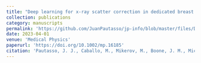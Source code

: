 ```yaml
---
title: "Deep learning for x-ray scatter correction in dedicated breast CT"
collection: publications
category: manuscripts
permalink: 'https://github.com/JuanPautasso/jp-info/blob/master/files/Deep_learning_for_scatter_correction.pdf' 
date: 2023-04-01
venue: 'Medical Physics'
paperurl: 'https://doi.org/10.1002/mp.16185'
citation: 'Pautasso, J. J., Caballo, M., Mikerov, M., Boone, J. M., Michielsen, K., & Sechopoulos, I. (2023). Deep learning for x‐ray scatter correction in dedicated breast CT. Medical physics, 50(4), 2022-2036.'
---
```


